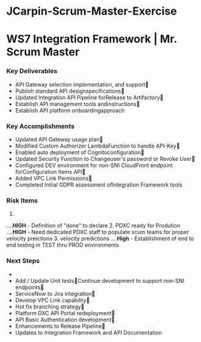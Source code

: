 # JCarpin-Scrum-Master-Exercise

# WS7 Integration Framework          |   Mr. Scrum Master

### Key Deliverables
- API Gateway selection implementation, and support 
- Publish standard API designspecifications 
- Updated Integration API Pipeline forRelease to Artifactory 
- Establish API management tools andinstructions 
- Establish API platform onboardingapproach

### Key Accomplishments 
- Updated API Gateway usage plan 
- Modified Custom Authorizer LambdaFunction to handle API-Key 
- Enabled auto deployment of Cognitoconfiguration 
- Updated Security Function to Changeuser&#39;s password or Revoke User 
- Configured DEV environment for non-SNI CloudFront endpoint forConfiguration Items API 
- Added VPC Link Permissions 
- Completed Initial GDPR assessment ofIntegration Framework tools

### Risk Items
 1.  
 ....**HIGH** - Definition of &quot;done&quot; to declare
 2.  PDXC ready for Prodution 
 ....**HIGH** - Need dedicated PDXC staff to populate scum teams for proper velocity preictions
 3.  velocity predictions 
 ....**High** - Establishment of end to end testing in TEST thru PROD environments

### Next Steps
-
- Add / Update Unit testsContinue development to support non-SNI endpoints
- ServiceNow to Jira integration
- Develop VPC Link capability
- Hot fix branching strategy
- Platform DXC API Portal redeployment
- API Basic Authentication development
- Enhancements to Release Pipeline
- Updates to Integration Framework and API Documentation
